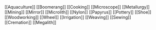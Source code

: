 [[Aquaculture]]
[[Boomerang]]
[[Cooking]]
[[Microscope]]
[[Metallurgy]]
[[Mining]]
[[Mirror]]
[[Microlith]]
[[Nylon]]
[[Papyrus]]
[[Pottery]]
[[Shoe]]
[[Woodworking]]
[[Wheel]]
[[Irrigation]]
[[Weaving]]
[[Sewing]]
[[Cremation]]
[[Megalith]]
